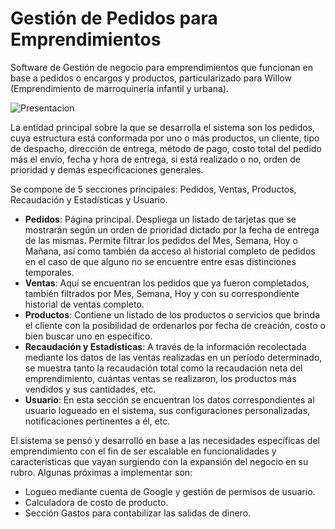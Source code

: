 # Gestión de Pedidos para Emprendimientos
Software de Gestión de negocio para emprendimientos que funcionan en base a pedidos o encargos y productos, particularizado para Willow (Emprendimiento de marroquinería infantil y urbana).

![Presentacion](https://github.com/BorisAsen/Gestion-de-Pedidos-para-Emprendimientos/assets/48571306/70f5d74c-6a17-4603-a1a2-906f2e09af96)

La entidad principal sobre la que se desarrolla el sistema son los pedidos, cuya estructura está conformada por uno o más productos, un cliente, tipo de despacho, dirección de entrega, método de pago, costo total del pedido más el envío, fecha y hora de entrega, si está realizado o no, orden de prioridad y demás especificaciones generales.

Se compone de 5 secciones principales: Pedidos, Ventas, Productos, Recaudación y Estadísticas y Usuario.
- __Pedidos__: Página principal. Despliega un listado de tarjetas que se mostrarán según un orden de prioridad dictado por la fecha de entrega de las mismas. Permite filtrar los pedidos del Mes, Semana, Hoy o Mañana, así como también da acceso al historial completo de pedidos en el caso de que alguno no se encuentre entre esas distinciones temporales.
- __Ventas__: Aquí se encuentran los pedidos que ya fueron completados, también filtrados por Mes, Semana, Hoy y con su correspondiente historial de ventas completo.
- __Productos__: Contiene un listado de los productos o servicios que brinda el cliente con la posibilidad de ordenarlos por fecha de creación, costo o bien buscar uno en específico.
- __Recaudación y Estadísticas__: A través de la información recolectada mediante los datos de las ventas realizadas en un período determinado, se muestra tanto la recaudación total como la recaudación neta del emprendimiento, cuántas ventas se realizaron, los productos más vendidos y sus cantidades, etc.
- __Usuario__: En esta sección se encuentran los datos correspondientes al usuario logueado en el sistema, sus configuraciones personalizadas, notificaciones pertinentes a él, etc.

El sistema se pensó y desarrolló en base a las necesidades específicas del emprendimiento con el fin de ser escalable en funcionalidades y características que vayan surgiendo con la expansión del negocio en su rubro.
Algunas próximas a implementar son:
- Logueo mediante cuenta de Google y gestión de permisos de usuario.
- Calculadora de costo de producto.
- Sección Gastos para contabilizar las salidas de dinero.
